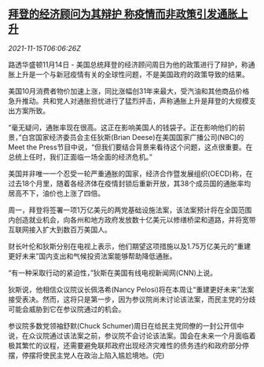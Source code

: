 <!--1636957862000-->
[拜登的经济顾问为其辩护 称疫情而非政策引发通胀上升](https://cn.reuters.com/article/us-economy-inflation-covid-1115-idCNKBS2I00E1)
------

<div><i>2021-11-15T06:06:26Z</i></div><p>路透华盛顿11月14日 - 美国总统拜登的经济顾问周日为他的政策进行了辩护，称通胀上升是一个与新冠疫情有关的全球性问题，不是美国政府的政策导致的结果。</p><p>美国10月消费者物价加速上涨，同比涨幅创31年来最大，受汽油和其他商品价格急升推动。共和党人对通胀担忧进行了猛烈抨击，声称通胀上升是拜登的大规模支出方案所致。</p><p>“毫无疑问，通胀率现在很高。这正在影响美国人的钱袋子。正在影响他们的前景，”白宫国家经济委员会主任狄斯(Brian Deese)在美国国家广播公司(NBC)的Meet the Press节目中说，“但我们要结合背景来看待这个问题，这点很重要。在总统上任时，我们正面临一场全面的经济危机。”</p><p>美国并非唯一一个忍受一轮严重通胀的国家，经济合作暨发展组织(OECD)称，在过去18个月里，随着各经济体在疫情封锁后重新开放，其38个成员国的通胀率均居高不下，油价也上涨了四倍。</p><p>周一，拜登将签署一项1万亿美元的两党基础设施法案，该法案预计将在全国范围内创造就业机会，向各州和地方政府发放数十亿美元以修缮桥梁和道路，并将宽带互联网接入扩大到数百万美国人。</p><p>财长叶伦和狄斯分别在电视上表示，他们期望这项措施以及1.75万亿美元的“重建更好未来”国内支出和气候投资法案能够帮助降低通胀。</p><p>“有一种采取行动的紧迫性，”狄斯在美国有线电视新闻网(CNN)上说。</p><p>狄斯说，他相信众议院议长佩洛希(Nancy Pelosi)将在本周让“重建更好未来”法案接受表决。然而，这将只是第一步，因为参议院尚未讨论该法案，而民主党的分歧可能会威胁到它在参议院通过的机会。</p><p>参议院多数党领袖舒默(Chuck Schumer)周日在给民主党同僚的一封公开信中说，在众议院通过该法案之前，参议院不会讨论该法案。国会在未来一个月面临着极其繁忙的议程，还需要避免联邦政府出现经济灾难性的债务违约和政府部分停摆，停摆将使民主党人在政治上陷入尴尬境地。(完)</p>
